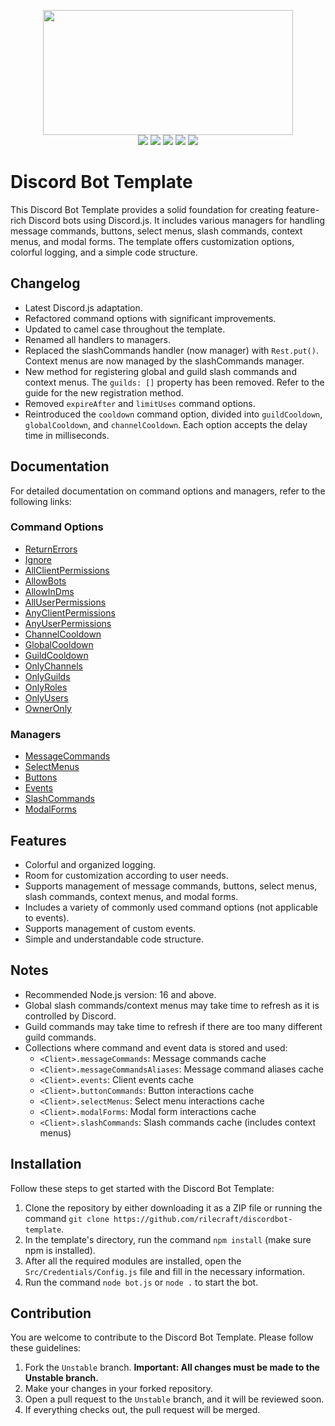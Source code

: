 <p align="center">
  <img src="https://media.discordapp.net/attachments/774290264764055582/1093484780525469757/A_banner_for_a_discord_bots_template_made_using_discord.js.png" height="200" width="400"><br>
  <img src="https://img.shields.io/badge/version-8.0.1-05122A?style=for-the-badge">
  <a href="https://discord.gg/VStdRr8nP2"><img src="https://img.shields.io/badge/discord-invite-5865f2?style=for-the-badge&logo=discord&logoColor=white"></a>
  <img src="https://img.shields.io/github/issues/RileCraft/DiscordBot-Template.svg?style=for-the-badge">
  <img src="https://img.shields.io/github/forks/RileCraft/DiscordBot-Template.svg?style=for-the-badge">
  <img src="https://img.shields.io/github/stars/RileCraft/DiscordBot-Template.svg?style=for-the-badge">
</p>

# Discord Bot Template

This Discord Bot Template provides a solid foundation for creating feature-rich Discord bots using Discord.js. It includes various managers for handling message commands, buttons, select menus, slash commands, context menus, and modal forms. The template offers customization options, colorful logging, and a simple code structure.

## Changelog

- Latest Discord.js adaptation.
- Refactored command options with significant improvements.
- Updated to camel case throughout the template.
- Renamed all handlers to managers.
- Replaced the slashCommands handler (now manager) with `Rest.put()`. Context menus are now managed by the slashCommands manager.
- New method for registering global and guild slash commands and context menus. The `guilds: []` property has been removed. Refer to the guide for the new registration method.
- Removed `expireAfter` and `limitUses` command options.
- Reintroduced the `cooldown` command option, divided into `guildCooldown`, `globalCooldown`, and `channelCooldown`. Each option accepts the delay time in milliseconds.

## Documentation

For detailed documentation on command options and managers, refer to the following links:

### Command Options

- [ReturnErrors](/.github/Docs/CMDOptions/ReturnErrors.md)
- [Ignore](/.github/Docs/CMDOptions/Ignore.md)
- [AllClientPermissions](/.github/Docs/CMDOptions/AllClientPermissions.md)
- [AllowBots](/.github/Docs/CMDOptions/AllowBots.md)
- [AllowInDms](/.github/Docs/CMDOptions/AllowInDms.md)
- [AllUserPermissions](/.github/Docs/CMDOptions/AllUserPermissions.md)
- [AnyClientPermissions](/.github/Docs/CMDOptions/AnyClientPermissions.md)
- [AnyUserPermissions](/.github/Docs/CMDOptions/AnyUserPermissions.md)
- [ChannelCooldown](/.github/Docs/CMDOptions/ChannelCooldown.md)
- [GlobalCooldown](/.github/Docs/CMDOptions/GlobalCooldown.md)
- [GuildCooldown](/.github/Docs/CMDOptions/GuildCooldown.md)
- [OnlyChannels](/.github/Docs/CMDOptions/OnlyChannels.md)
- [OnlyGuilds](/.github/Docs/CMDOptions/OnlyGuilds.md)
- [OnlyRoles](/.github/Docs/CMDOptions/OnlyRoles.md)
- [OnlyUsers](/.github/Docs/CMDOptions/OnlyUsers.md)
- [OwnerOnly](/.github/Docs/CMDOptions/OwnerOnly.md)

### Managers

- [MessageCommands](/.github/Docs/Managers/MessageCommands.md)
- [SelectMenus](/.github/Docs/Managers/SelectMenus.md)
- [Buttons](/.github/Docs/Managers/Buttons.md)
- [Events](/.github/Docs/Managers/Events.md)
- [SlashCommands](/.github/Docs/Managers/SlashCommands.md)
- [ModalForms](/.github/Docs/Managers/ModalForms.md)

## Features

- Colorful and organized logging.
- Room for customization according to user needs.
- Supports management of message commands, buttons, select menus, slash commands, context menus, and modal forms.
- Includes a variety of commonly used command options (not applicable to events).
- Supports management of custom events.
- Simple and understandable code structure.

## Notes

- Recommended Node.js version: 16 and above.
- Global slash commands/context menus may take time to refresh as it is controlled by Discord.
- Guild commands may take time to refresh if there are too many different guild commands.
- Collections where command and event data is stored and used:
  - `<Client>.messageCommands`: Message commands cache
  - `<Client>.messageCommandsAliases`: Message command aliases cache
  - `<Client>.events`: Client events cache
  - `<Client>.buttonCommands`: Button interactions cache
  - `<Client>.selectMenus`: Select menu interactions cache
  - `<Client>.modalForms`: Modal form interactions cache
  - `<Client>.slashCommands`: Slash commands cache (includes context menus)

## Installation

Follow these steps to get started with the Discord Bot Template:

1. Clone the repository by either downloading it as a ZIP file or running the command `git clone https://github.com/rilecraft/discordbot-template`.
2. In the template's directory, run the command `npm install` (make sure npm is installed).
3. After all the required modules are installed, open the `Src/Credentials/Config.js` file and fill in the necessary information.
4. Run the command `node bot.js` or `node .` to start the bot.

## Contribution

You are welcome to contribute to the Discord Bot Template. Please follow these guidelines:

1. Fork the `Unstable` branch. **Important: All changes must be made to the Unstable branch.**
2. Make your changes in your forked repository.
3. Open a pull request to the `Unstable` branch, and it will be reviewed soon.
4. If everything checks out, the pull request will be merged.
